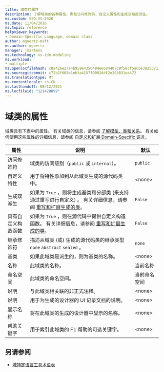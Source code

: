 ```yaml
---
title: 域类的属性
description: 了解域类的各种属性，例如访问修饰符、自定义属性和生成双精度派生。
ms.custom: SEO-VS-2020
ms.date: 11/04/2016
ms.topic: reference
helpviewer_keywords:
- Domain-Specific Language, domain class
author: mgoertz-msft
ms.author: mgoertz
manager: jmartens
ms.technology: vs-ide-modeling
ms.workload:
- multiple
ms.openlocfilehash: c8a426e27a4b959e4356484e6694407c9f56cf5a6be38253717dd7b5fe9479ad
ms.sourcegitcommit: c72b2f603e1eb3a4157f00926df2e263831ea472
ms.translationtype: MT
ms.contentlocale: zh-CN
ms.lasthandoff: 08/12/2021
ms.locfileid: "121428899"
---
```

# <a name="properties-of-domain-classes"></a>域类的属性
域类具有下表中的属性。 有关域类的信息，请参阅 [了解模型、类和关系](../modeling/understanding-models-classes-and-relationships.md)。 有关如何使用这些属性的详细信息，请参阅 [自定义和扩展 Domain-Specific 语言](../modeling/customizing-and-extending-a-domain-specific-language.md)。

|属性|说明|默认|
|-|-|-|
|访问修饰符|域类的访问级别（`public` 或 `internal`）。|`public`|
|自定义特性|用于将特性添加到从此域类生成的源代码类中。|\<none>|
|生成双派生|如果为 `True` ，则将生成基类和分部类 (来支持通过重写进行自定义) 。 有关详细信息，请参阅 [重写和扩展生成的类](../modeling/overriding-and-extending-the-generated-classes.md)。|`False`|
|具有自定义构造函数|如果为 `True` ，则在源代码中提供自定义构造函数。 有关详细信息，请参阅 [重写和扩展生成的类](../modeling/overriding-and-extending-the-generated-classes.md)。|`False`|
|继承修饰符|描述从域类 (或) 生成的源代码类的继承类型 `none` `abstract` `sealed` 。|`none`|
|基类|如果此域类是派生的，则为基类的名称。|\<none>|
|名称|此域类的名称。|当前名称|
|命名空间|此域类的命名空间。|当前命名空间|
|说明|与此域类相关联的非正式注释。|\<none>|
|说明|用于为生成的设计器的 UI 记录文档的说明。|\<none>|
|显示名称|将在此域类的生成的设计器中显示的名称。|\<none>|
|帮助关键字|用于索引此域类的 F1 帮助的可选关键字。|\<none>|

## <a name="see-also"></a>另请参阅

- [域特定语言工具术语表](/previous-versions/bb126564(v=vs.100))
